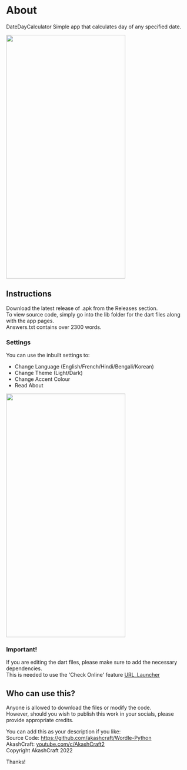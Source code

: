 # About
DateDayCalculator Simple app that calculates day of any specified date.  
  
<img src="https://user-images.githubusercontent.com/113077967/189462936-182044e2-948a-41af-b2e7-15f65dfa2fcd.jpg" width="324" height="660">
  

## Instructions
Download the latest release of .apk from the Releases section.  
To view source code, simply go into the lib folder for the dart files along with the app pages.  
Answers.txt contains over 2300 words.

### Settings
You can use the inbuilt settings to:  
- Change Language (English/French/Hindi/Bengali/Korean)  
- Change Theme (Light/Dark)  
- Change Accent Colour  
- Read About  
  
<img src="https://user-images.githubusercontent.com/113077967/189462949-663371d1-0760-4502-a6ce-5cedb75ab182.jpg" width="324" height="660">
  
### Important!

If you are editing the dart files, please make sure to add the necessary dependencies.  
This is needed to use the 'Check Online' feature
[URL_Launcher](https://pub.dev/packages/url_launcher)

## Who can use this?
Anyone is allowed to download the files or modify the code.  
However, should you wish to publish this work in your socials, please provide appropriate credits.  

You can add this as your description if you like:  
Source Code: https://github.com/akashcraft/Wordle-Python  
AkashCraft: [youtube.com/c/AkashCraft2](https://youtube.com/c/AkashCraft2)  
Copyright AkashCraft 2022  

Thanks!
